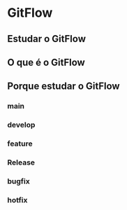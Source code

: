# GitFlow

## Estudar o GitFlow

## O que é o GitFlow


## Porque estudar o GitFlow

### main

### develop

### feature 

### Release

### bugfix

### hotfix 